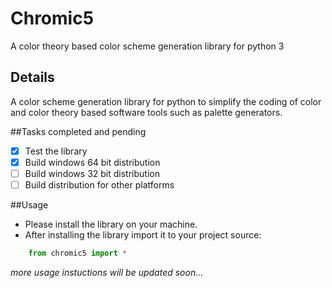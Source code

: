 # Chromic5
A color theory based color scheme generation library for python 3

## Details
A color scheme generation library for python to simplify the coding of color and color theory based software tools
such as palette generators.

##Tasks completed and pending 
- [x] Test the library
- [x] Build windows 64 bit distribution
- [ ] Build windows 32 bit distribution
- [ ] Build distribution for other platforms

##Usage
- Please install the library on your machine.
- After installing the library import it to your project source:
```python
    from chromic5 import *
```
*more usage instuctions will be updated soon...*

